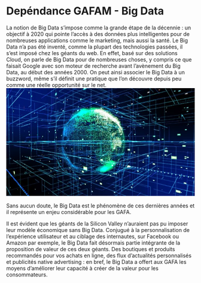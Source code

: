 # Depéndance GAFAM - Big Data
La notion de Big Data s’impose comme la grande étape de la décennie : un objectif à 2020 qui pointe l’accès à des données plus intelligentes pour de nombreuses applications comme le marketing, mais aussi la santé. Le Big Data n’a pas été inventé, comme la plupart des technologies passées, il s’est imposé chez les géants du web. En effet, basé sur des solutions Cloud, on parle de Big Data pour de nombreuses choses, y compris ce que faisait Google avec son moteur de recherche avant l’avènement du Big Data, au début des années 2000. On peut ainsi associer le Big Data à un buzzword, même s’il définit une pratique que l’on découvre depuis peu comme une réelle opportunité sur le net.
![image](images/bigdata.jpg)

Sans aucun doute, le Big Data est le phénomène de ces dernières années et il représente un enjeu considérable pour les GAFA.

Il est évident que les géants de la Silicon Valley n’auraient pas pu imposer leur modèle économique sans Big Data. Conjugué à la personnalisation de l’expérience utilisateur et au ciblage des internautes, sur Facebook ou Amazon par exemple, le Big Data fait désormais partie intégrante de la proposition de valeur de ces deux géants. Des boutiques et produits recommandés pour vos achats en ligne, des flux d’actualités personnalisés et publicités native advertising : en bref, le Big Data a offert aux GAFA les moyens d’améliorer leur capacité à créer de la valeur pour les consommateurs.